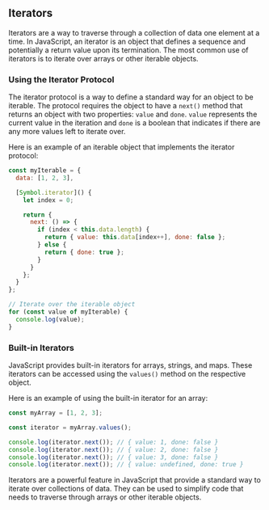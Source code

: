 ## Iterators

Iterators are a way to traverse through a collection of data one element at a time. In JavaScript, an iterator is an object that defines a sequence and potentially a return value upon its termination. The most common use of iterators is to iterate over arrays or other iterable objects.

### Using the Iterator Protocol

The iterator protocol is a way to define a standard way for an object to be iterable. The protocol requires the object to have a `next()` method that returns an object with two properties: `value` and `done`. `value` represents the current value in the iteration and `done` is a boolean that indicates if there are any more values left to iterate over.

Here is an example of an iterable object that implements the iterator protocol:

```js
const myIterable = {
  data: [1, 2, 3],

  [Symbol.iterator]() {
    let index = 0;

    return {
      next: () => {
        if (index < this.data.length) {
          return { value: this.data[index++], done: false };
        } else {
          return { done: true };
        }
      }
    };
  }
};

// Iterate over the iterable object
for (const value of myIterable) {
  console.log(value);
}
```

### Built-in Iterators

JavaScript provides built-in iterators for arrays, strings, and maps. These iterators can be accessed using the `values()` method on the respective object.

Here is an example of using the built-in iterator for an array:

```js
const myArray = [1, 2, 3];

const iterator = myArray.values();

console.log(iterator.next()); // { value: 1, done: false }
console.log(iterator.next()); // { value: 2, done: false }
console.log(iterator.next()); // { value: 3, done: false }
console.log(iterator.next()); // { value: undefined, done: true }
```

Iterators are a powerful feature in JavaScript that provide a standard way to iterate over collections of data. They can be used to simplify code that needs to traverse through arrays or other iterable objects.
